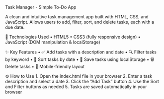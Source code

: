 Task Manager - Simple To-Do App

A clean and intuitive task management app built with HTML, CSS, and JavaScript. Allows users to add, filter, sort, and delete tasks, each with a due date.

🔧 Technologies Used
	•	HTML5
	•	CSS3 (fully responsive design)
	•	JavaScript (DOM manipulation & localStorage)

✨ Key Features
	•	✅ Add tasks with a description and date
	•	🔍 Filter tasks by keyword
	•	📅 Sort tasks by date
	•	💾 Save tasks using localStorage
	•	🗑️ Delete tasks
	•	📱 Mobile-friendly layout

⚙️ How to Use
	1.	Open the index.html file in your browser
	2.	Enter a task description and select a date
	3.	Click the “Add Task” button
	4.	Use the Sort and Filter buttons as needed
	5.	Tasks are saved automatically in your browser
